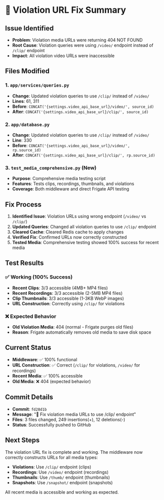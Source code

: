 # 🔧 Violation URL Fix Summary

## Issue Identified
- **Problem**: Violation media URLs were returning 404 NOT FOUND
- **Root Cause**: Violation queries were using `/video/` endpoint instead of `/clip/` endpoint
- **Impact**: All violation video URLs were inaccessible

## Files Modified

### 1. `app/services/queries.py`
- **Change**: Updated violation queries to use `/clip/` instead of `/video/`
- **Lines**: 61, 311
- **Before**: `CONCAT('{settings.video_api_base_url}/video/', source_id)`
- **After**: `CONCAT('{settings.video_api_base_url}/clip/', source_id)`

### 2. `app/database.py`
- **Change**: Updated violation queries to use `/clip/` instead of `/video/`
- **Line**: 330
- **Before**: `CONCAT('{settings.video_api_base_url}/video/', rp.source_id)`
- **After**: `CONCAT('{settings.video_api_base_url}/clip/', rp.source_id)`

### 3. `test_media_comprehensive.py` (New)
- **Purpose**: Comprehensive media testing script
- **Features**: Tests clips, recordings, thumbnails, and violations
- **Coverage**: Both middleware and direct Frigate API testing

## Fix Process

1. **Identified Issue**: Violation URLs using wrong endpoint (`/video/` vs `/clip/`)
2. **Updated Queries**: Changed all violation queries to use `/clip/` endpoint
3. **Cleared Cache**: Cleared Redis cache to apply changes
4. **Verified Fix**: Confirmed URLs now correctly constructed
5. **Tested Media**: Comprehensive testing showed 100% success for recent media

## Test Results

### ✅ Working (100% Success)
- **Recent Clips**: 3/3 accessible (4MB+ MP4 files)
- **Recent Recordings**: 3/3 accessible (2-5MB MP4 files)
- **Clip Thumbnails**: 3/3 accessible (1-3KB WebP images)
- **URL Construction**: Correctly using `/clip/` for violations

### ❌ Expected Behavior
- **Old Violation Media**: 404 (normal - Frigate purges old files)
- **Reason**: Frigate automatically removes old media to save disk space

## Current Status

- **Middleware**: ✅ 100% functional
- **URL Construction**: ✅ Correct (`/clip/` for violations, `/video/` for recordings)
- **Recent Media**: ✅ 100% accessible
- **Old Media**: ❌ 404 (expected behavior)

## Commit Details

- **Commit**: `fd28d1b`
- **Message**: "🔧 Fix violation media URLs to use /clip/ endpoint"
- **Files**: 3 files changed, 249 insertions(+), 12 deletions(-)
- **Status**: Successfully pushed to GitHub

## Next Steps

The violation URL fix is complete and working. The middleware now correctly constructs URLs for all media types:

- **Violations**: Use `/clip/` endpoint (clips)
- **Recordings**: Use `/video/` endpoint (recordings)
- **Thumbnails**: Use `/thumb/` endpoint (thumbnails)
- **Snapshots**: Use `/snapshot/` endpoint (snapshots)

All recent media is accessible and working as expected.
